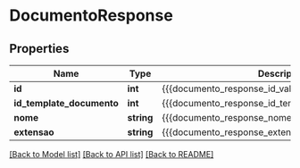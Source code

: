 # DocumentoResponse

## Properties
Name | Type | Description | Notes
------------ | ------------- | ------------- | -------------
**id** | **int** | {{{documento_response_id_value}}} | [optional] 
**id_template_documento** | **int** | {{{documento_response_id_template_documento_value}}} | [optional] 
**nome** | **string** | {{{documento_response_nome_value}}} | [optional] 
**extensao** | **string** | {{{documento_response_extensao_value}}} | [optional] 

[[Back to Model list]](../README.md#documentation-for-models) [[Back to API list]](../README.md#documentation-for-api-endpoints) [[Back to README]](../README.md)


